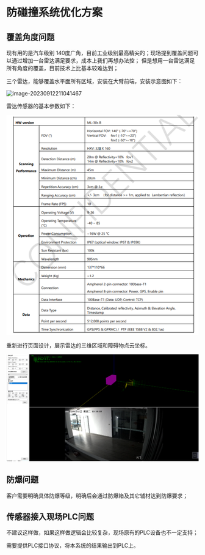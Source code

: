 # 防碰撞系统优化方案

## 覆盖角度问题

现有用的是汽车级别 140度广角，目前工业级别最高精尖的；现场提到覆盖问题可以通过增加一台雷达满足要求，成本上我们再想办法控；
但是想用一台雷达满足所有角度的覆盖，目前技术上比基本较难达到；

三个雷达，能够覆盖水平面所有区域，安装在大臂前端，安装示意图如下：

![image-20230912211041467](C:\Users\yww08\AppData\Roaming\Typora\typora-user-images\image-20230912211041467.png)

雷达传感器的基本参数如下：

![image-20230912101210678](imgs/LiDar安装规范/image-20230912101210678.png)

重新进行页面设计，展示雷达的三维区域和障碍物点云坐标。

![image-20230912211517009](imgs/防碰撞系统优化方案/image-20230912211517009.png)

## 防爆问题

客户需要明确具体防爆等级，明确后会通过防爆箱及其它辅材达到防爆要求；



## 传感器接入现场PLC问题

不建议这样做，如果这样做逻辑会比较复杂，现场原有的PLC设备也不一定支持；

需要提供PLC接口协议，将本系统的结果输出到PLC上。

